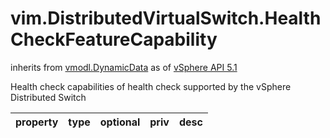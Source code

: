 vim.DistributedVirtualSwitch.HealthCheckFeatureCapability
=========================================================
inherits from [vmodl.DynamicData](docs/vmodl.DynamicData.md)
as of [vSphere API 5.1](vim.version.md#vim.version.version8)


Health check capabilities of health check supported by the  vSphere Distributed Switch

| property | type | optional | priv | desc |
|:---------|:-----|:---------|:-----|:-----|


